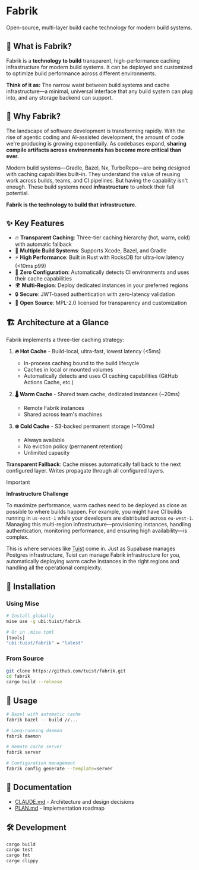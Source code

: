 # Fabrik

Open-source, multi-layer build cache technology for modern build systems.

## 🎯 What is Fabrik?

Fabrik is a **technology to build** transparent, high-performance caching infrastructure for modern build systems. It can be deployed and customized to optimize build performance across different environments.

**Think of it as:** The narrow waist between build systems and cache infrastructure—a minimal, universal interface that any build system can plug into, and any storage backend can support.

## 🤔 Why Fabrik?

The landscape of software development is transforming rapidly. With the rise of agentic coding and AI-assisted development, the amount of code we're producing is growing exponentially. As codebases expand, **sharing compile artifacts across environments has become more critical than ever.**

Modern build systems—Gradle, Bazel, Nx, TurboRepo—are being designed with caching capabilities built-in. They understand the value of reusing work across builds, teams, and CI pipelines. But having the capability isn't enough. These build systems need **infrastructure** to unlock their full potential.

**Fabrik is the technology to build that infrastructure.**

## ✨ Key Features

- 🔥 **Transparent Caching**: Three-tier caching hierarchy (hot, warm, cold) with automatic fallback
- 🔧 **Multiple Build Systems**: Supports Xcode, Bazel, and Gradle
- ⚡ **High Performance**: Built in Rust with RocksDB for ultra-low latency (<10ms p99)
- 🎯 **Zero Configuration**: Automatically detects CI environments and uses their cache capabilities
- 🌍 **Multi-Region**: Deploy dedicated instances in your preferred regions
- 🔒 **Secure**: JWT-based authentication with zero-latency validation
- 💎 **Open Source**: MPL-2.0 licensed for transparency and customization

## 🏗️ Architecture at a Glance

Fabrik implements a three-tier caching strategy:

1. **🔥 Hot Cache** - Build-local, ultra-fast, lowest latency (<5ms)
   - In-process caching bound to the build lifecycle
   - Caches in local or mounted volumes
   - Automatically detects and uses CI caching capabilities (GitHub Actions Cache, etc.)

2. **🌡️ Warm Cache** - Shared team cache, dedicated instances (~20ms)
   - Remote Fabrik instances
   - Shared across team's machines

3. **❄️ Cold Cache** - S3-backed permanent storage (~100ms)
   - Always available
   - No eviction policy (permanent retention)
   - Unlimited capacity

**Transparent Fallback**: Cache misses automatically fall back to the next configured layer. Writes propagate through all configured layers.

> [!IMPORTANT]
> **Infrastructure Challenge**
>
> To maximize performance, warm caches need to be deployed as close as possible to where builds happen. For example, you might have CI builds running in `us-east-1` while your developers are distributed across `eu-west-1`. Managing this multi-region infrastructure—provisioning instances, handling authentication, monitoring performance, and ensuring high availability—is complex.
>
> This is where services like [Tuist](https://tuist.dev) come in. Just as Supabase manages Postgres infrastructure, Tuist can manage Fabrik infrastructure for you, automatically deploying warm cache instances in the right regions and handling all the operational complexity.

## 🚀 Installation

### Using Mise

```bash
# Install globally
mise use -g ubi:tuist/fabrik

# Or in .mise.toml
[tools]
"ubi:tuist/fabrik" = "latest"
```

### From Source

```bash
git clone https://github.com/tuist/fabrik.git
cd fabrik
cargo build --release
```

## 📘 Usage

```bash
# Bazel with automatic cache
fabrik bazel -- build //...

# Long-running daemon
fabrik daemon

# Remote cache server
fabrik server

# Configuration management
fabrik config generate --template=server
```

## 📖 Documentation

- [CLAUDE.md](./CLAUDE.md) - Architecture and design decisions
- [PLAN.md](./PLAN.md) - Implementation roadmap

## 🛠️ Development

```bash
cargo build
cargo test
cargo fmt
cargo clippy
```
